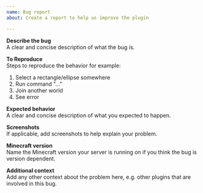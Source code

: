 ```yaml
---
name: Bug report
about: Create a report to help us improve the plugin

---
```


**Describe the bug**  
A clear and concise description of what the bug is.

**To Reproduce**  
Steps to reproduce the behavior for example:
1. Select a rectangle/ellipse somewhere
2. Run command "..."
3. Join another world
4. See error

**Expected behavior**  
A clear and concise description of what you expected to happen.

**Screenshots**  
If applicable, add screenshots to help explain your problem.

**Minecraft version**  
Name the Minecraft version your server is running on if you think the bug is version dependent.

**Additional context**  
Add any other context about the problem here, e.g. other plugins that are involved in this bug.